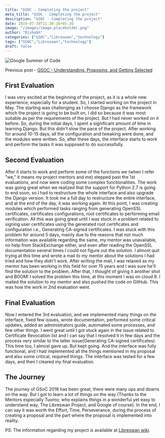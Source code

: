 ```yaml
---
title: "GSOC - Completing the project"
meta_title: "GSOC - Completing the project"
description: "GSOC - Completing the project"
date: 2019-07-30T11:30:16+05:30
image: "/images/image-placeholder.png"
author: "Rishabh"
categories: ["GSOC","Libreswan","technology"]
tags: ["GSOC","Libreswan","technology"]
draft: false
---
```


![Google Summer of Code](/images/gsoc-logo.svg)


Previous post - [GSOC - Understanding, Proposing, and Getting Selected](/blog/gsoc-understanding-proposing-and-getting-selected/)

## First Evaluation
I was very excited at the beginning of the project, as it is a whole new experience, especially for a student. So, I started working on the project in May. The starting was challenging as I choose Django as the framework which the project is going to be built on, I did so because it was most suitable as per the requirements of the project. But I had never worked on it before. So, during the initial days, I spent a significant amount of time in learning Django. But this didn't slow the pace of the project. After working for around 10-15 days, all the configuration and tweaking were done, and the modules were written. So, after these days, the interface starts to work and perform the tasks it was supposed to do successfully. 

## Second Evaluation
After it starts to work and perform some of the functions we (when I refer "we," it means my project mentors and me) stepped past the 1st evaluations, and now were coding some complex functionalities. The work was going great when we realized that the support for Python 2.7 is going to end soon, so I had to restructure the whole interface and also upgrade the Django version. It took me a full day to restructure the entire interface, and at the end of the day, it was working again. At this point, I was creating modules which performed tasks ranging from generating OpenSSL certificates, certificates configurations, root certificates to performing email verification. All this was going great until I was stuck in a problem related to signing user certificates using the generated root certificates and configuration i.e., Generating CA-signed certificates. I was stuck with this problem for around 5 days, mainly due to the reasons that not much information was available regarding the same, my mentor was unavailable, no help from StackExchange either, and even after reading the OpenSSL documentation several times I could not figure out the solution. I almost quit trying at this time and wrote a mail to my mentor about the solutions I had tried and how they didn't work. After writing the mail, I was relaxed as my mentor has been working in this field for over 15 years and I was sure he'll find the solution to the problem. After that, I thought of giving it another shot and BOOM! I solved the problem this time, at this moment I was on cloud 9. I mailed the solution to my mentor and also pushed the code on GitHub. This was how the work in 2nd evaluation went.

## Final Evaluation
Now I entered the 3rd evaluation, and we implemented many things on the interface, fixed few issues, wrote documentation, performed some critical updates, added an administrators guide, automated some processes, and few other things. I went great until I got stuck again in the issue related to Certificate Revocation list and I can say that I resolved it in few days and the process very similar to the latter issue(Generating CA-signed certificates). This time too, I almost gave up. But kept going. And the interface was fully functional, and I had implemented all the things mentioned in my proposal and also some critical, required things. The interface was tested for a few days, and then I cleared my final evaluation.

## The Journey
The journey of GSoC 2018 has been great, there were many ups and downs on the way. But I got to learn a lot of things on the way (Thanks to the Mentors especially Tuomo; who explains things in a wonderful yet easy to understand way, The Libreswan Project, and Google of course). In the end, I can say it was worth the Effort, Time, Perseverance, during the process of creating a proposal and the part where the proposal is implemented into reality.

PS: The information regarding my project is available at [Libreswan wiki](https://libreswan.org/wiki/Libreswan_Managing_Interface).
